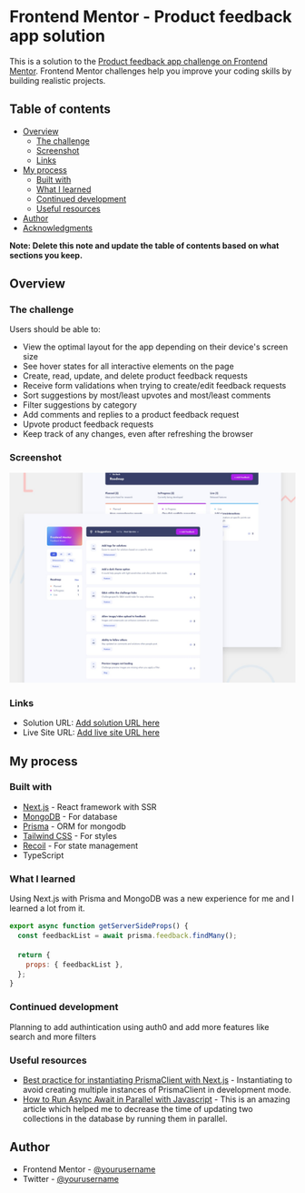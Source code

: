 # Frontend Mentor - Product feedback app solution

This is a solution to the [Product feedback app challenge on Frontend Mentor](https://www.frontendmentor.io/challenges/product-feedback-app-wbvUYqjR6). Frontend Mentor challenges help you improve your coding skills by building realistic projects.

## Table of contents

- [Overview](#overview)
  - [The challenge](#the-challenge)
  - [Screenshot](#screenshot)
  - [Links](#links)
- [My process](#my-process)
  - [Built with](#built-with)
  - [What I learned](#what-i-learned)
  - [Continued development](#continued-development)
  - [Useful resources](#useful-resources)
- [Author](#author)
- [Acknowledgments](#acknowledgments)

**Note: Delete this note and update the table of contents based on what sections you keep.**

## Overview

### The challenge

Users should be able to:

- View the optimal layout for the app depending on their device's screen size
- See hover states for all interactive elements on the page
- Create, read, update, and delete product feedback requests
- Receive form validations when trying to create/edit feedback requests
- Sort suggestions by most/least upvotes and most/least comments
- Filter suggestions by category
- Add comments and replies to a product feedback request
- Upvote product feedback requests
- Keep track of any changes, even after refreshing the browser

### Screenshot

![](./preview.jpg)

### Links

- Solution URL: [Add solution URL here](https://github.com/Abdelwahab07/product-feedback-app)
- Live Site URL: [Add live site URL here](https://product-feedback-app-fawn.vercel.app)

## My process

### Built with

- [Next.js](https://nextjs.org/) - React framework with SSR
- [MongoDB](https://www.mongodb.com) - For database
- [Prisma](https://prisma.io) - ORM for mongodb
- [Tailwind CSS](https://tailwindcss.com/docs) - For styles
- [Recoil](https://recoiljs.org) - For state management
- TypeScript

### What I learned

Using Next.js with Prisma and MongoDB was a new experience for me and I learned a lot from it.

```js
export async function getServerSideProps() {
  const feedbackList = await prisma.feedback.findMany();

  return {
    props: { feedbackList },
  };
}
```

### Continued development

Planning to add authintication using auth0 and add more features like search and more filters

### Useful resources

- [Best practice for instantiating PrismaClient with Next.js](https://www.prisma.io/docs/guides/other/troubleshooting-orm/help-articles/nextjs-prisma-client-dev-practices) - Instantiating to avoid creating multiple instances of PrismaClient in development mode.
- [How to Run Async Await in Parallel with Javascript](https://medium.com/@omar.hsouna/how-to-run-async-await-in-parallel-with-javascript-19b91adfc45d) - This is an amazing article which helped me to decrease the time of updating two collections in the database by running them in parallel.

## Author

- Frontend Mentor - [@yourusername](https://www.frontendmentor.io/profile/Abdelwahab07)
- Twitter - [@yourusername](https://www.twitter.com/Abdelwahab_07)
